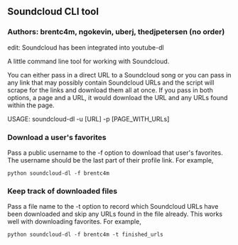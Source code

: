 ## Soundcloud CLI tool
### Authors: brentc4m, ngokevin, uberj, thedjpetersen (no order)

edit: Soundcloud has been integrated into youtube-dl

A little command line tool for working with Soundcloud.

You can either pass in a direct URL to a Soundcloud song or you can pass in any
link that may possibly contain Soundcloud URLs and the script will scrape for 
the links and download them all at once. If you pass in both options, a page
and a URL, it would download the URL and any URLs found within the page.

USAGE: soundcloud-dl -u [URL] -p [PAGE_WITH_URLs]

### Download a user's favorites

Pass a public username to the -f option to download that user's favorites. The
username should be the last part of their profile link. For example,

`python soundcloud-dl -f brentc4m`

### Keep track of downloaded files

Pass a file name to the -t option to record which Soundcloud URLs have been
downloaded and skip any URLs found in the file already. This works well with
downloading favorites. For example,

`python soundcloud-dl -f brentc4m -t finished_urls`
